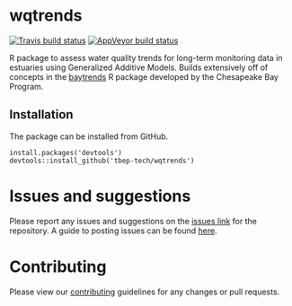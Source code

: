 
# wqtrends

[![Travis build status](https://travis-ci.org/tbep-tech/wqtrends.svg?branch=master)](https://travis-ci.org/tbep-tech/wqtrends)
[![AppVeyor build status](https://ci.appveyor.com/api/projects/status/github/tbep-tech/wqtrends?branch=master&svg=true)](https://ci.appveyor.com/project/tbep-tech/wqtrends)

R package to assess water quality trends for long-term monitoring data in estuaries using Generalized Additive Models.  Builds extensively off of concepts in the [baytrends](https://cran.r-project.org/web/packages/baytrends/index.html) R package developed by the Chesapeake Bay Program.

## Installation

The package can be installed from GitHub.

``` 
install.packages('devtools')
devtools::install_github('tbep-tech/wqtrends')
```

# Issues and suggestions

Please report any issues and suggestions on the [issues link](https://github.com/tbep-tech/wqtrends/issues) for the repository. A guide to posting issues can be found [here](.github/ISSUE_TEMPLATE.md).

# Contributing

Please view our [contributing](.github/CONTRIBUTING.md) guidelines for any changes or pull requests.

